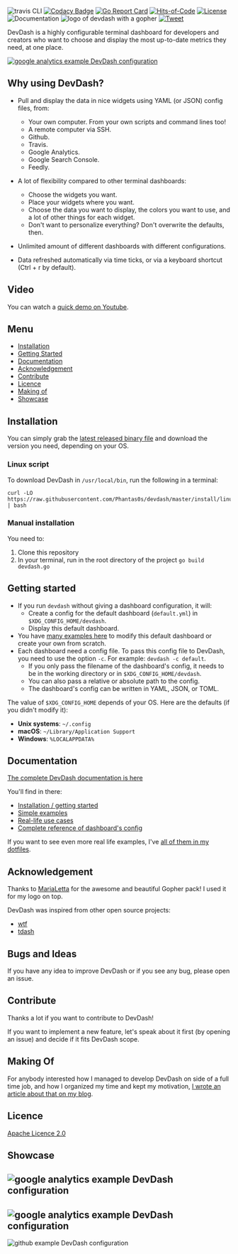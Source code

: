 ![travis CLI](https://travis-ci.org/Phantas0s/devdash.svg?branch=master&style=for-the-badge) [![Codacy Badge](https://api.codacy.com/project/badge/Grade/ec1e19b08f3b40d19f3acaf93e3e186b)](https://www.codacy.com/app/Phantas0s/devdash?utm_source=github.com&amp;utm_medium=referral&amp;utm_content=Phantas0s/devdash&amp;utm_campaign=Badge_Grade)  [![Go Report Card](https://goreportcard.com/badge/github.com/Phantas0s/devdash)](https://goreportcard.com/report/github.com/Phantas0s/devdash) [![Hits-of-Code](https://hitsofcode.com/github/phantas0s/devdash)](https://hitsofcode.com/view/github/phantas0s/devdash) [![License](https://img.shields.io/badge/License-Apache%202.0-blue.svg)](https://opensource.org/licenses/Apache-2.0) ![Documentation](https://img.shields.io/website?url=https%3A%2F%2Fthedevdash.com&label=documentation)
![logo of devdash with a gopher](./doc/img/logo.jpg) 
[![Tweet](https://img.shields.io/twitter/url/http/shields.io.svg?style=social)](https://twitter.com/intent/tweet?text=DevDash%20-%20Highly%20Configurable%20Terminal%20Dashboard%20For%20Developers:&url=https%3A%2F%2Fgithub.com%2Fphantas0s%2Fdevdash&hashtags=developers,dashboard,terminal,CLI,golang)

DevDash is a highly configurable terminal dashboard for developers and creators who want to choose and display the most up-to-date metrics they need, at one place.

[![google analytics example DevDash configuration](./example/img/mix-1.png)](https://raw.githubusercontent.com/Phantas0s/devdash/master/example/img/mix-1.png)

## Why using DevDash?

* Pull and display the data in nice widgets using YAML (or JSON) config files, from: 
    * Your own computer. From your own scripts and command lines too!
    * A remote computer via SSH.
    * Github.
    * Travis.
    * Google Analytics.
    * Google Search Console.
    * Feedly.

* A lot of flexibility compared to other terminal dashboards:
  * Choose the widgets you want.
  * Place your widgets where you want.
  * Choose the data you want to display, the colors you want to use, and a lot of other things for each widget.
  * Don't want to personalize everything? Don't overwrite the defaults, then.
* Unlimited amount of different dashboards with different configurations.
* Data refreshed automatically via time ticks, or via a keyboard shortcut (Ctrl + r by default).

## Video

You can watch a [quick demo on Youtube](https://www.youtube.com/watch?v=aYQVJRuBrC8&feature=youtu.be).

## Menu

* [Installation](#installation)
* [Getting Started](#getting-started)
* [Documentation](#documentation)
* [Acknowledgement](#acknowledgement)
* [Contribute](#contribute)
* [Licence](#licence)
* [Making of](#Making-of)
* [Showcase](#showcase)

## Installation

You can simply grab the [latest released binary file](https://github.com/Phantas0s/devdash/releases/latest) and download the version you need, depending on your OS.

### Linux script

To download DevDash in `/usr/local/bin`, run the following in a terminal:

```shell
curl -LO https://raw.githubusercontent.com/Phantas0s/devdash/master/install/linux.sh | bash
```

### Manual installation

You need to: 
1. Clone this repository 
2. In your terminal, run in the root directory of the project `go build devdash.go`

## Getting started

* If you run `devdash` without giving a dashboard configuration, it will:
    * Create a config for the default dashboard (`default.yml`) in `$XDG_CONFIG_HOME/devdash`.
    * Display this default dashboard.
* You have [many examples here](https://thedevdash.com/getting-started/examples/) to modify this default dashboard or create your own from scratch.
* Each dashboard need a config file. To pass this config file to DevDash, you need to use the option `-c`. For example: `devdash -c default`.
    * If you only pass the filename of the dashboard's config, it needs to be in the working directory or in `$XDG_CONFIG_HOME/devdash`.
    * You can also pass a relative or absolute path to the config.
    * The dashboard's config can be written in YAML, JSON, or TOML.

The value of `$XDG_CONFIG_HOME` depends of your OS. Here are the defaults (if you didn't modify it):

* **Unix systems**: `~/.config`
* **macOS**: `~/Library/Application Support`
* **Windows**: `%LOCALAPPDATA%`


## Documentation

[The complete DevDash documentation is here](https://thedevdash.com)

You'll find in there:

* [Installation / getting started](https://thedevdash.com/getting-started/installation/)
* [Simple examples](https://thedevdash.com/getting-started/examples/)
* [Real-life use cases](https://thedevdash.com/getting-started/use-cases/devdash/)
* [Complete reference of dashboard's config](https://thedevdash.com/reference/)

If you want to see even more real life examples, I've [all of them in my dotfiles](https://github.com/Phantas0s/.dotfiles/tree/master/devdash).

## Acknowledgement

Thanks to [MariaLetta](https://github.com/MariaLetta/free-gophers-pack) for the awesome and beautiful Gopher pack! I used it for my logo on top.

DevDash was inspired from other open source projects:

* [wtf](https://github.com/wtfutil/wtf)
* [tdash](https://github.com/jessfraz/tdash)

## Bugs and Ideas

If you have any idea to improve DevDash or if you see any bug, please open an issue.

## Contribute

Thanks a lot if you want to contribute to DevDash!

If you want to implement a new feature, let's speak about it first (by opening an issue) and decide if it fits DevDash scope.

## Making Of

For anybody interested how I managed to develop DevDash on side of a full time job, and how I organized my time and kept my motivation, [I wrote an article about that on my blog](https://thevaluable.dev/programming-side-project-example-devdash/).

## Licence

[Apache Licence 2.0](https://choosealicense.com/licenses/apache-2.0/)

## Showcase

![google analytics example DevDash configuration](./example/img/thevaluabledev-2.png)
-------
![google analytics example DevDash configuration](./example/img/thevaluabledev-3.png)
-------
![github example DevDash configuration](./example/img/devdash-1.png)
